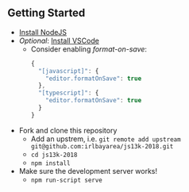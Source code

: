 ## Getting Started

* [Install NodeJS](https://nodejs.org/en/download/)
* _Optional_: [Install VSCode](https://code.visualstudio.com/)
  * Consider enabling _format-on-save_:
    ```js
    {
      "[javascript]": {
        "editor.formatOnSave": true
      },
      "[typescript]": {
        "editor.formatOnSave": true
      }
    }
    ```
* Fork and clone this repository
  * Add an upstrem, i.e. `git remote add upstream git@github.com:irlbayarea/js13k-2018.git`
  * `cd js13k-2018`
  * `npm install`
* Make sure the development server works! 
  * `npm run-script serve`
